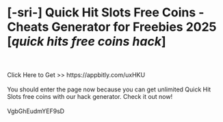 # [-sri-] Quick Hit Slots Free Coins - Cheats Generator for Freebies 2025 [*quick hits free coins hack*]
<br>
<br>Click Here to Get >> https://appbitly.com/uxHKU

<br>
<br>You should enter the page now because you can get unlimited Quick Hit Slots free coins with our hack generator. Check it out now!
<br>
<br>VgbGhEudmYEF9sD

